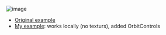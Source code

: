 

![image](https://github.com/user-attachments/assets/654e0d45-34c3-409d-b8dc-b275d4bae7e2)

- [Original example](https://jumpjack.github.io/Boolean-solids-with-Three.js/examples.html)
- [My example](https://jumpjack.github.io/Boolean-solids-with-Three.js/localAndOrbit.html): works locally (no texturs), added OrbitControls

